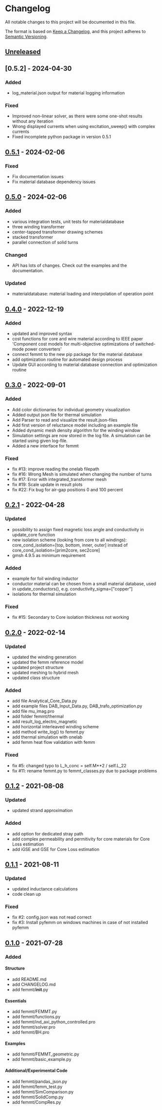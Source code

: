 # Changelog
All notable changes to this project will be documented in this file.

The format is based on [Keep a Changelog](https://keepachangelog.com/en/1.0.0/),
and this project adheres to [Semantic Versioning](https://semver.org/spec/v2.0.0.html).


## [Unreleased]


## [0.5.2] - 2024-04-30
### Added 
- log_material.json output for material logging information 
### Fixed
- Improved non-linear solver, as there were some one-shot results without any iteration
- Wrong displayed currents when using excitation_sweep() with complex currents
- Fixed incomplete python package in version 0.5.1

## [0.5.1] - 2024-02-06
### Fixed
- Fix documentation issues
- Fix material database dependency issues

## [0.5.0] - 2024-02-06
### Added
- various integration tests, unit tests for materialdatabase
- three winding transformer
- center-tapped transformer drawing schemes
- stacked transformer
- parallel connection of solid turns

### Changed
- API has lots of changes. Check out the examples and the documentation.

### Updated
- materialdatabase: material loading and interpolation of operation point

## [0.4.0] - 2022-12-19
### Added
- updated and improved syntax
- cost functions for core and wire material according to IEEE paper 'Component cost models for multi-objective optimizations of switched-mode power converters'
- connect femmt to the new pip package for the material database
- add optimization routine for automated design process
- Update GUI according to material database connection and optimization routine


## [0.3.0] - 2022-09-01
### Added
- Add color dictionaries for individual geometry visualization
- Added output json file for thermal simulation
- Add Parser to read and visualize the result.json-files
- Add first version of reluctance model including an example file
- Added dynamic mesh density algorithm for the winding window
- Simulation settings are now stored in the log file. A simulation can be started using given log-file.
- Added a new interface for femmt

### Fixed
- fix #13: improve reading the onelab filepath 
- fix #16: Wrong Mesh is simulated when changing the number of turns
- fix #17: Error with integrated_transformer mesh
- fix #19: Scale update in result plots
- fix #22: Fix bug for air-gap positions 0 and 100 percent

## [0.2.1] - 2022-04-28
### Updated
- possibility to assign fixed magnetic loss angle and conductivity in update_core function 
- new isolation scheme (looking from core to all windings): core_cond_isolation=[top, bottom, inner, outer] instead of core_cond_isolation=[prim2core, sec2core]
- gmsh 4.9.5 as minimum requirement

### Added
- example for foil winding inductor
- conductor material can be chosen from a small material database, used in update_conductors(), e.g. conductivity_sigma=["copper"]
- isolations for thermal simulation

### Fixed
- fix #15: Secondary to Core isolation thickness not working

## [0.2.0] - 2022-02-14
### Updated
- updated the winding generation
- updated the femm reference model
- updated project structure
- updated meshing to hybrid mesh
- updated class structure
### Added
- add file Analytical_Core_Data.py
- add example files DAB_Input_Data.py, DAB_trafo_optimization.py
- add file mu_imag.pro
- add folder femmt/thermal
- add result_log_electro_magnetic
- add horizontal interleaved winding scheme
- add method write_log() to femmt.py
- add thermal simulation with onelab
- add femm heat flow validation with femm
### Fixed
- fix #5: changed typo to L_h_conc = self.M**2 / self.L_22
- fix #11: rename femmt.py to femmt_classes.py due to package problems

## [0.1.2] - 2021-08-08
### Updated
- updated strand approximation
### Added
- add option for dedicated stray path
- add complex permeability and permitivity for core materials for Core Loss estimation
- add iGSE and GSE for Core Loss estimation

## [0.1.1] - 2021-08-11
### Updated
- updated inductance calculations
- code clean up

### Fixed
- fix #2: config.json was not read correct
- fix #3: Install pyfemm on windows machines in case of not installed pyfemm

## [0.1.0] - 2021-07-28
### Added
#### Structure
- add README.md
- add CHANGELOG.md
- add femmt/__init__.py

#### Essentials
- add femmt/FEMMT.py
- add femmt/functions.py
- add femmt/ind_axi_python_controlled.pro
- add femmt/solver.pro
- add femmt/BH.pro

#### Examples
- add femmt/FEMMT_geometric.py
- add femmt/basic_example.py

#### Additional/Experimental Code
- add femmt/pandas_json.py
- add femmt/femm_test.py
- add femmt/SimComparison.py
- add femmt/SolidComp.py
- add femmt/CompRes.py

[Unreleased]: https://github.com/upb-lea/transistordatabase/compare/0.5.1...HEAD
[0.5.1]: https://github.com/upb-lea/transistordatabase/compare/0.5.1...0.5.0
[0.5.0]: https://github.com/upb-lea/transistordatabase/compare/0.5.0...0.4.0
[0.4.0]: https://github.com/upb-lea/transistordatabase/compare/0.4.0...0.3.0
[0.3.0]: https://github.com/upb-lea/transistordatabase/compare/0.3.0...0.2.1
[0.2.1]: https://github.com/upb-lea/transistordatabase/compare/0.2.0...0.2.1
[0.2.0]: https://github.com/upb-lea/transistordatabase/compare/0.1.2...0.2.0
[0.1.2]: https://github.com/upb-lea/transistordatabase/compare/0.1.1...0.1.2
[0.1.1]: https://github.com/upb-lea/transistordatabase/compare/0.1.0...0.1.1
[0.1.0]: https://github.com/upb-lea/transistordatabase/compare/0.1.0...0.1.0


